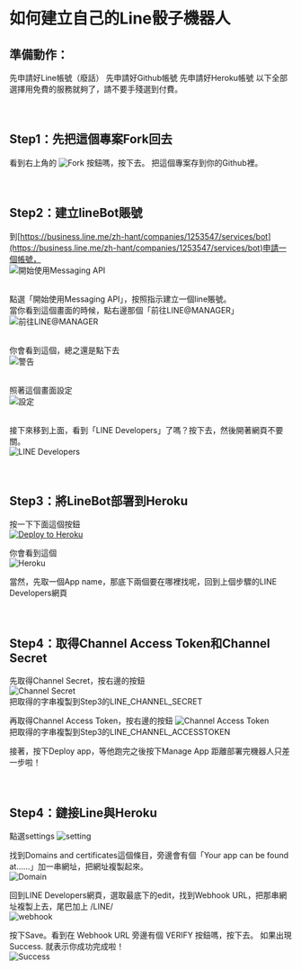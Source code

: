 如何建立自己的Line骰子機器人
==

準備動作：
--
先申請好Line帳號（廢話）
先申請好Github帳號
先申請好Heroku帳號
以下全部選擇用免費的服務就夠了，請不要手殘選到付費。
</br></br></br>

Step1：先把這個專案Fork回去
--
看到右上角的 ![Fork](http://i.imgur.com/g5VmzkC.jpg) 按鈕嗎，按下去。
把這個專案存到你的Github裡。
</br></br></br>

Step2：建立lineBot賬號
--
到[https://business.line.me/zh-hant/companies/1253547/services/bot](https://business.line.me/zh-hant/companies/1253547/services/bot)申請一個帳號，</br>
![開始使用Messaging API](http://i.imgur.com/Zb2Oboy.jpg)</br></br>

點選「開始使用Messaging API」，按照指示建立一個line賬號。
</br>
當你看到這個畫面的時候，點右邊那個「前往LINE@MANAGER」</br>
![前往LINE@MANAGER](http://i.imgur.com/C2mzamX.jpg)</br></br>


你會看到這個，總之還是點下去</br>
![警告](http://i.imgur.com/XfRa9UU.jpg)</br></br>

照著這個畫面設定</br>
![設定](http://i.imgur.com/PXf10Qs.jpg)</br></br>

接下來移到上面，看到「LINE Developers」了嗎？按下去，然後開著網頁不要關。</br>
![LINE Developers](http://i.imgur.com/aks55p4.jpg)</br></br>
</br>



Step3：將LineBot部署到Heroku
--

按一下下面這個按鈕</br>
[![Deploy to Heroku](https://www.herokucdn.com/deploy/button.png)](https://heroku.com/deploy)</br>

你會看到這個</br>
![Heroku](http://i.imgur.com/sbCVOcW.jpg)</br>

當然，先取一個App name，那底下兩個要在哪裡找呢，回到上個步驟的LINE Developers網頁</br></br></br>




Step4：取得Channel Access Token和Channel Secret
--
先取得Channel Secret，按右邊的按鈕</br>
![Channel Secret](http://i.imgur.com/oNN9gUx.jpg)</br>
把取得的字串複製到Step3的LINE_CHANNEL_SECRET</br>

再取得Channel Access Token，按右邊的按鈕
![Channel Access Token](http://i.imgur.com/UJ4AQlJ.jpg)</br>
把取得的字串複製到Step3的LINE_CHANNEL_ACCESSTOKEN</br>

接著，按下Deploy app，等他跑完之後按下Manage App
距離部署完機器人只差一步啦！
</br></br></br>



Step4：鏈接Line與Heroku
--
點選settings
![setting](http://i.imgur.com/9fEMoVh.jpg)</br>

找到Domains and certificates這個條目，旁邊會有個「Your app can be found at……」加一串網址，把網址複製起來。</br>
![Domain](http://i.imgur.com/dcgyeZa.jpg)</br>

回到LINE Developers網頁，選取最底下的edit，找到Webhook URL，把那串網址複製上去，尾巴加上 /LINE/</br>
![webhook](http://i.imgur.com/tn2EN6l.jpg)</br>

按下Save。看到在 Webhook URL 旁邊有個 VERIFY 按鈕嗎，按下去。
如果出現 Success. 就表示你成功完成啦！</br>
![Success](http://i.imgur.com/yjlpIh8.jpg)</br>



